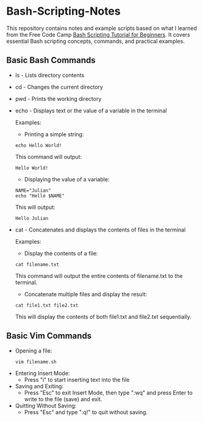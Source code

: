 # Bash-Scripting-Notes
This repository contains notes and example scripts based on what I learned from the Free Code Camp [Bash Scripting Tutorial for Beginners](https://www.youtube.com/watch?v=tK9Oc6AEnR4&t=725s). It covers essential Bash scripting concepts, commands, and practical examples.

## Basic Bash Commands
- ls - Lists directory contents
- cd - Changes the current directory
- pwd - Prints the working directory
- echo - Displays text or the value of a variable in the terminal

  Examples:
  - Printing a simple string:
  ```
  echo Hello World!
  ```
  This command will output:
  ```
  Hello World!
  ```
  - Displaying the value of a variable:
  ```
  NAME="Julian"
  echo "Hello $NAME"
  ```
  This will output:
  ```
  Hello Julian
  ```
- cat - Concatenates and displays the contents of files in the terminal
  
  Examples:
  - Display the contents of a file:
  ```
  cat filename.txt
  ```
  This command will output the entire contents of filename.txt to the terminal.
  - Concatenate multiple files and display the result:
  ```
  cat file1.txt file2.txt
  ```
  This will display the contents of both file1.txt and file2.txt sequentially.
## Basic Vim Commands
- Opening a file:
  ```
  vim filename.sh
  ```
- Entering Insert Mode:
  - Press "i" to start inserting text into the file
- Saving and Exiting:
  - Press "Esc" to exit Insert Mode, then type ":wq" and press Enter to write to the file (save) and exit.
- Quitting Without Saving:
  - Press "Esc" and type ":q!" to quit without saving.
    
